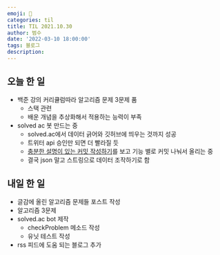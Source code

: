 ```yaml
---
emoji: 🏃
categories: til
title: TIL 2021.10.30
author: 범수
date: '2022-03-10 18:00:00'
tags: 블로그
description:
---
```

<!-- 
튜토리얼, 하우 투 가이드, 설명 ,레퍼런스 
https://documentation.divio.com/tutorials/
-->

## 오늘 한 일

* 백준 강의 커리큘럼따라 알고리즘 문제 3문제 품
  * 스택 관련
  * 배운 개념을 추상화해서 적용하는 능력이 부족
* solved ac 봇 만드는 중
  * solved.ac에서 데이터 긁어와 깃허브에 띄우는 것까지 성공
  * 트위터 api 승인만 되면 더 빨라질 듯
  * [충분한 설명이 있는 커밋 작성하기](https://seokjeon.github.io/2021/10/19/%EC%B6%A9%EB%B6%84%ED%95%9C-%EC%84%A4%EB%AA%85%EC%9D%B4-%EC%9E%88%EB%8A%94-%EC%BB%A4%EB%B0%8B-%EB%A9%94%EC%8B%9C%EC%A7%80-%EC%9E%91%EC%84%B1%ED%95%98%EA%B8%B0.html)를 보고 기능 별로 커밋 나눠서 올리는 중
  * 결국 json 말고 스트링으로 데이터 조작하기로 함

## 내일 한 일

* 글감에 올린 알고리즘 문제들 포스트 작성
* 알고리즘 3문제
* solved.ac bot 제작
  * checkProblem 메소드 작성
  * 유닛 테스트 작성
* rss 피드에 도움 되는 블로그 추가